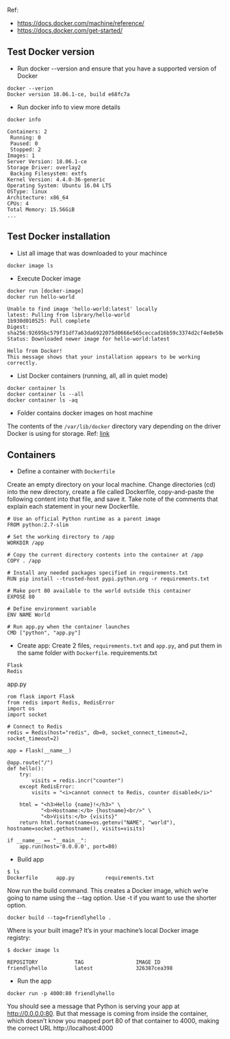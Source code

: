 Ref: 
* https://docs.docker.com/machine/reference/
* https://docs.docker.com/get-started/

## Test Docker version
* Run docker --version and ensure that you have a supported version of Docker

```
docker --verion
Docker version 18.06.1-ce, build e68fc7a
```

* Run docker info to view more details

```
docker info 

Containers: 2
 Running: 0
 Paused: 0
 Stopped: 2
Images: 1
Server Version: 18.06.1-ce
Storage Driver: overlay2
 Backing Filesystem: extfs
Kernel Version: 4.4.0-36-generic
Operating System: Ubuntu 16.04 LTS
OSType: linux
Architecture: x86_64
CPUs: 4
Total Memory: 15.56GiB
...

```

## Test Docker installation
* List all image that was downloaded to your machince
```
docker image ls
```

* Execute Docker image 

```
docker run [docker-image]
docker run hello-world

Unable to find image 'hello-world:latest' locally
latest: Pulling from library/hello-world
1b930d010525: Pull complete 
Digest: sha256:92695bc579f31df7a63da6922075d0666e565ceccad16b59c3374d2cf4e8e50e
Status: Downloaded newer image for hello-world:latest

Hello from Docker!
This message shows that your installation appears to be working correctly.
```


* List Docker containers (running, all, all in quiet mode)
```
docker container ls
docker container ls --all
docker container ls -aq
```
* Folder contains docker images on host machine

The contents of the ```/var/lib/docker``` directory vary depending on the driver Docker is using for storage.
Ref: [link](https://stackoverflow.com/questions/19234831/where-are-docker-images-stored-on-the-host-machine)

## Containers
* Define a container with ```Dockerfile```

Create an empty directory on your local machine. Change directories (cd) into the new directory, create a file called Dockerfile, copy-and-paste the following content into that file, and save it. Take note of the comments that explain each statement in your new Dockerfile.

```
# Use an official Python runtime as a parent image
FROM python:2.7-slim

# Set the working directory to /app
WORKDIR /app

# Copy the current directory contents into the container at /app
COPY . /app

# Install any needed packages specified in requirements.txt
RUN pip install --trusted-host pypi.python.org -r requirements.txt

# Make port 80 available to the world outside this container
EXPOSE 80

# Define environment variable
ENV NAME World

# Run app.py when the container launches
CMD ["python", "app.py"]

```
* Create app: Create 2 files, ```requirements.txt``` and ```app.py```, and put them in the same folder with ```Dockerfile```.
requirements.txt
```
Flask
Redis
```
app.py
```
rom flask import Flask
from redis import Redis, RedisError
import os
import socket

# Connect to Redis
redis = Redis(host="redis", db=0, socket_connect_timeout=2, socket_timeout=2)

app = Flask(__name__)

@app.route("/")
def hello():
    try:
        visits = redis.incr("counter")
    except RedisError:
        visits = "<i>cannot connect to Redis, counter disabled</i>"

    html = "<h3>Hello {name}!</h3>" \
           "<b>Hostname:</b> {hostname}<br/>" \
           "<b>Visits:</b> {visits}"
    return html.format(name=os.getenv("NAME", "world"), hostname=socket.gethostname(), visits=visits)

if __name__ == "__main__":
    app.run(host='0.0.0.0', port=80)
```

* Build app
```
$ ls
Dockerfile		app.py			requirements.txt
```
Now run the build command. This creates a Docker image, which we’re going to name using the --tag option. Use -t if you want to use the shorter option.
```
docker build --tag=friendlyhello .
```
Where is your built image? It’s in your machine’s local Docker image registry:
```
$ docker image ls

REPOSITORY            TAG                 IMAGE ID
friendlyhello         latest              326387cea398
```

* Run the app
```
docker run -p 4000:80 friendlyhello
```
You should see a message that Python is serving your app at http://0.0.0.0:80. But that message is coming from inside the container, which doesn’t know you mapped port 80 of that container to 4000, making the correct URL http://localhost:4000





